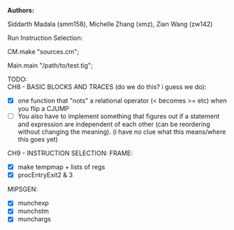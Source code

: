 **Authors:**

Siddarth Madala (smm158), Michelle Zhang (xmz), Zian Wang (zw142) 

Run Instruction Selection:

CM.make "sources.cm";

Main.main "/path/to/test.tig";

TODO:  
CH8 - BASIC BLOCKS AND TRACES (do we do this? i guess we do):
- [x] one function that "nots" a relational operator (< becomes >= etc) when you flip a CJUMP
- [ ] You also have to implement something that figures out if a statement and expression are independent of each other (can be reordering without changing the meaning). (i have no clue what this means/where this goes yet)

CH9 - INSTRUCTION SELECTION:
FRAME:
- [x] make tempmap + lists of regs
- [x] procEntryExit2 & 3

MIPSGEN:
- [x] munchexp
- [x] munchstm
- [x] munchargs 